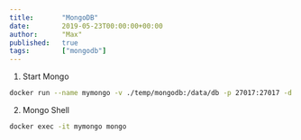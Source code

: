 ```yaml
---
title:       "MongoDB"
date:        2019-05-23T00:00:00+00:00
author:      "Max"
published:   true
tags:        ["mongodb"]
---
```


1. Start Mongo

```bash
docker run --name mymongo -v ./temp/mongodb:/data/db -p 27017:27017 -d mongo
```

2. Mongo Shell


```bash
docker exec -it mymongo mongo
```
